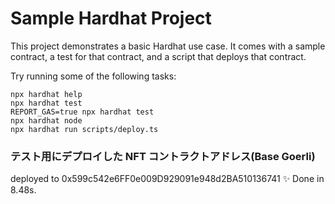 # Sample Hardhat Project

This project demonstrates a basic Hardhat use case. It comes with a sample contract, a test for that contract, and a script that deploys that contract.

Try running some of the following tasks:

```shell
npx hardhat help
npx hardhat test
REPORT_GAS=true npx hardhat test
npx hardhat node
npx hardhat run scripts/deploy.ts
```

### テスト用にデプロイした NFT コントラクトアドレス(Base Goerli)

deployed to 0x599c542e6FF0e009D929091e948d2BA510136741
✨ Done in 8.48s.

